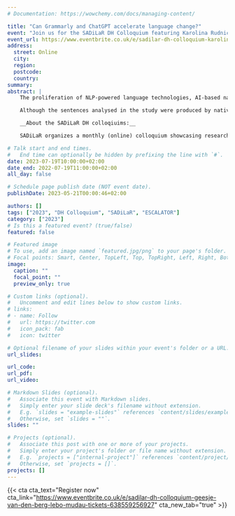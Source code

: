 ```yaml
---
# Documentation: https://wowchemy.com/docs/managing-content/

title: "Can Grammarly and ChatGPT accelerate language change?"
event: "Join us for the SADiLaR DH Colloquium featuring Karolina Rudnicka, where we will explore the latest developments in Al-powered technologies."
event_url: https://www.eventbrite.co.uk/e/sadilar-dh-colloquium-karolina-rudnicka-tickets-662834966227
address:
  street: Online
  city:
  region:
  postcode:
  country:
summary: 
abstract: |
    The proliferation of NLP-powered language technologies, AI-based natural language generation models, and English as a mainstream means of communication among native and non-native speakers make the output of AI-powered tools especially intriguing to linguists. In this talk, I present an investigation of how Grammarly and ChatGPT affect the English language regarding wordiness vs. conciseness. A case study focusing on the purpose subordinator in order to is presented to illustrate the way in which Grammarly and ChatGPT recommend shorter grammatical structures instead of longer and more elaborate ones.  

    Although the sentences analysed in the study were produced by native speakers, are perfectly correct, and were extracted from a language corpus of contemporary English, both Grammarly and ChatGPT suggest more conciseness and less verbosity, even for relatively short sentences. The findings suggest that technologies such as Grammarly not only mirror language change but also have the potential to facilitate or accelerate it.

    __About the SADiLaR DH colloqiuims:__

    SADiLaR organizes a monthly (online) colloquium showcasing research related to digital humanities. Each month a speaker will present their work in the area of digital humanities.

# Talk start and end times.
#   End time can optionally be hidden by prefixing the line with `#`.
date: 2023-07-19T10:00:00+02:00
date_end: 2022-07-19T11:00:00+02:00
all_day: false

# Schedule page publish date (NOT event date).
publishDate: 2023-05-21T00:00:46+02:00

authors: []
tags: ["2023", "DH Colloquium", "SADiLaR", "ESCALATOR"]
category: ["2023"]
# Is this a featured event? (true/false)
featured: false

# Featured image
# To use, add an image named `featured.jpg/png` to your page's folder. 
# Focal points: Smart, Center, TopLeft, Top, TopRight, Left, Right, BottomLeft, Bottom, BottomRight.
image:
  caption: ""
  focal_point: ""
  preview_only: true

# Custom links (optional).
#   Uncomment and edit lines below to show custom links.
# links:
# - name: Follow
#   url: https://twitter.com
#   icon_pack: fab
#   icon: twitter

# Optional filename of your slides within your event's folder or a URL.
url_slides:

url_code:
url_pdf:
url_video:

# Markdown Slides (optional).
#   Associate this event with Markdown slides.
#   Simply enter your slide deck's filename without extension.
#   E.g. `slides = "example-slides"` references `content/slides/example-slides.md`.
#   Otherwise, set `slides = ""`.
slides: ""

# Projects (optional).
#   Associate this post with one or more of your projects.
#   Simply enter your project's folder or file name without extension.
#   E.g. `projects = ["internal-project"]` references `content/project/deep-learning/index.md`.
#   Otherwise, set `projects = []`.
projects: []
---
```


{{< cta cta_text="Register now" cta_link="https://www.eventbrite.co.uk/e/sadilar-dh-colloquium-geesje-van-den-berg-lebo-mudau-tickets-638559256927" cta_new_tab="true" >}}

